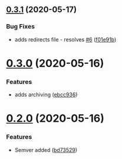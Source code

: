 ## [0.3.1](https://github.com/LucasCarioca/breath/compare/v0.3.0...v0.3.1) (2020-05-17)


### Bug Fixes

* adds redirects file - resolves [#6](https://github.com/LucasCarioca/breath/issues/6) ([f01e91b](https://github.com/LucasCarioca/breath/commit/f01e91b781fdb8b24497578175f109bebbf9a469))

# [0.3.0](https://github.com/LucasCarioca/breath/compare/v0.2.0...v0.3.0) (2020-05-16)


### Features

* adds archiving ([ebcc936](https://github.com/LucasCarioca/breath/commit/ebcc936384738082d37d58a26911d50071d99673))

# [0.2.0](https://github.com/LucasCarioca/breath/compare/v0.1.1...v0.2.0) (2020-05-16)


### Features

* Semver added ([bd73529](https://github.com/LucasCarioca/breath/commit/bd7352957bdae91ad198f9750e9888d3fb643f39))
